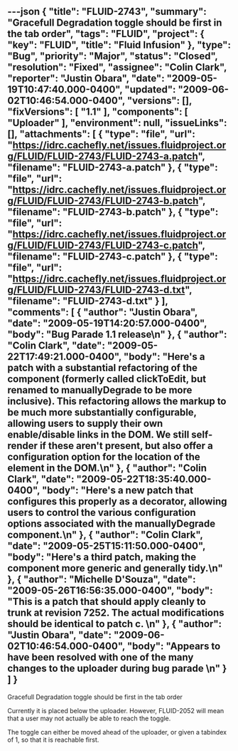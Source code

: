 ---json
{
  "title": "FLUID-2743",
  "summary": "Gracefull Degradation toggle should be first in the tab order",
  "tags": "FLUID",
  "project": {
    "key": "FLUID",
    "title": "Fluid Infusion"
  },
  "type": "Bug",
  "priority": "Major",
  "status": "Closed",
  "resolution": "Fixed",
  "assignee": "Colin Clark",
  "reporter": "Justin Obara",
  "date": "2009-05-19T10:47:40.000-0400",
  "updated": "2009-06-02T10:46:54.000-0400",
  "versions": [],
  "fixVersions": [
    "1.1"
  ],
  "components": [
    "Uploader"
  ],
  "environment": null,
  "issueLinks": [],
  "attachments": [
    {
      "type": "file",
      "url": "https://idrc.cachefly.net/issues.fluidproject.org/FLUID/FLUID-2743/FLUID-2743-a.patch",
      "filename": "FLUID-2743-a.patch"
    },
    {
      "type": "file",
      "url": "https://idrc.cachefly.net/issues.fluidproject.org/FLUID/FLUID-2743/FLUID-2743-b.patch",
      "filename": "FLUID-2743-b.patch"
    },
    {
      "type": "file",
      "url": "https://idrc.cachefly.net/issues.fluidproject.org/FLUID/FLUID-2743/FLUID-2743-c.patch",
      "filename": "FLUID-2743-c.patch"
    },
    {
      "type": "file",
      "url": "https://idrc.cachefly.net/issues.fluidproject.org/FLUID/FLUID-2743/FLUID-2743-d.txt",
      "filename": "FLUID-2743-d.txt"
    }
  ],
  "comments": [
    {
      "author": "Justin Obara",
      "date": "2009-05-19T14:20:57.000-0400",
      "body": "Bug Parade 1.1 release\n"
    },
    {
      "author": "Colin Clark",
      "date": "2009-05-22T17:49:21.000-0400",
      "body": "Here's a patch with a substantial refactoring of the component (formerly called clickToEdit, but renamed to manuallyDegrade to be more inclusive). This refactoring allows the markup to be much more substantially configurable, allowing users to supply their own enable/disable links in the DOM. We still self-render if these aren't present, but also offer a configuration option for the location of the element in the DOM.\n"
    },
    {
      "author": "Colin Clark",
      "date": "2009-05-22T18:35:40.000-0400",
      "body": "Here's a new patch that configures this properly as a decorator, allowing users to control the various configuration options associated with the manuallyDegrade component.\n"
    },
    {
      "author": "Colin Clark",
      "date": "2009-05-25T15:11:50.000-0400",
      "body": "Here's a third patch, making the component more generic and generally tidy.\n"
    },
    {
      "author": "Michelle D'Souza",
      "date": "2009-05-26T16:56:35.000-0400",
      "body": "This is a patch that should apply cleanly to trunk at revision 7252. The actual modifications should be identical to patch c.&#x20;\n"
    },
    {
      "author": "Justin Obara",
      "date": "2009-06-02T10:46:54.000-0400",
      "body": "Appears to have been resolved with one of the many changes to the uploader during bug parade&#x20;\n"
    }
  ]
}
---
Gracefull Degradation toggle should be first in the tab order

Currently it is placed below the uploader. However, FLUID-2052 will mean that a user may not actually be able to reach the toggle.

The toggle can either be moved ahead of the uploader, or given a tabindex of 1, so that it is reachable first.

        